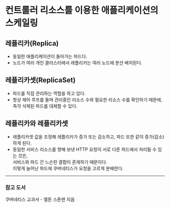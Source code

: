 # 컨트롤러 리소스를 이용한 애플리케이션의 스케일링

## 레플리카(Replica)
- 동일한 애플리케이션이 돌아가는 파드다.
- 노드가 여러 개인 클러스터에서 레플리카는 여러 노드에 분산 배치된다.

## 레플리카셋(ReplicaSet)
- 파드를 직접 관리하는 역할을 하고 있다.
- 항상 제어 루프를 돌며 관리중인 리소스 수와 필요한 리소스 수를 확인하기 때문에,<br>
  즉각 삭제된 파드를 대체할 수 있다.

## 레플리카와 레플리카셋
- 레플리카셋 값을 조정해 레플리카가 증가 또는 감소하고, 파드 또한 같이 증가(감소)하게 된다.
- 동일한 서비스 리소스를 향해 보낸 HTTP 요청이 서로 다른 파드에서 처리될 수 있는 것은,<br>
  서비스와 파드 간 느슨한 결합이 존재하기 때문이다.<br>
  이렇게 늘어난 파드에 쿠버네티스가 요청을 고르게 분배한다.

---

### 참고 도서
쿠버네티스 교과서 - 엘튼 스톤맨 지음